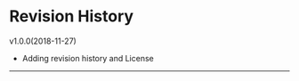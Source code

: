 Revision History
================
v1.0.0(2018-11-27)

* Adding revision history and License
----------------------
